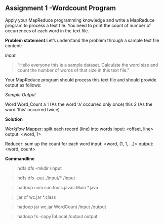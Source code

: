 ## Assignment 1 -Wordcount Program
Apply your MapReduce programming knowledge and write a MapReduce program to process a text file. You need to print the count of number of occurrences of each word in the text file.

**Problem statement**
Let’s understand the problem through a sample text file content:

*Input*

> “Hello everyone this is a sample dataset. Calculate the word size and count the number of words of that size in this text file.”

Your MapReduce program should process this text file and should provide output as follows:

*Sample Output*

Word    Word_Count
a       1 (As the word ‘a’ occurred only once)
this    2 (As the word ‘this’ occurred twice)

**Solution**

*Workflow*
Mapper: split each record (line) into words
input: <offset, line>
output: <word, 1>

Reducer: sum up the count for each word
input: <word, (1, 1, ...)>
output: <word, count>

**Commandline**

> hdfs dfs -mkdir /input

> hdfs dfs -put ./input/* /input

> hadoop com.sun.tools.javac.Main *.java

> jar cf wc.jar *.class

> hadoop jar wc.jar WordCount /input /output

> hadoop fs -copyToLocal /output output